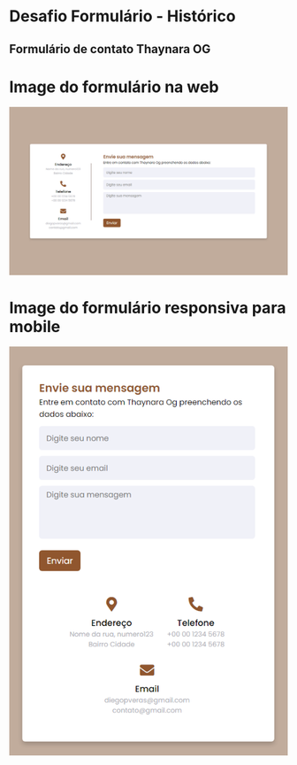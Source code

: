 # Desafio Formulário - Histórico

## Formulário de contato Thaynara OG


# Image do formulário na web

![image web](./assets/print-1.png)

# Image do formulário responsiva para mobile

![image mobile](./assets/print-2.png)